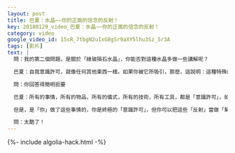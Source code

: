 ```yaml
---
layout: post
title: 巴夏：水晶——你的正面的信念的反射！
key: 20180129_video_巴夏：水晶——你的正面的信念的反射！
category: video
google_video_id: 15sR_7tbgN2uIxG8gSr9aXY5lhu3Sz_5r3A
tags: [影片]
text: |
  問：我的第二個問題，是關於「綠玻隕石水晶」，你能否對這種水晶多做一些講解呢？

  巴夏：自我意識許可，就像任何其他東西一樣。如果你被它所吸引，那麼，這說明：這種特殊的「自我意識許可」包含的某些與你的信念系統相匹配東西，通過使用這種特殊的「反射」或「物品」，你可以許可自己，成為更宏偉的「真正的你」。如果你被它所吸引，那就使用它；如果不是，那就別用。

  問：你回答得簡明扼要

  巴夏：所有的事情，所有的物品，所有的儀式，所有的技術，所有工具，都是「意識許可」，如果你被它們所吸引，那就使用它們；如果不被吸引，那就別用。它們出現的目的，就是要映射出你內在的一個與之匹配的信念系統，（這個信念系統）會讓你願意對自己說：「通過使用這個東西，我願意改變我的信念，並允許某些我之前認為是『不可能發生』的事情發生！」

  但是，是「你」做了這些事情的，你是終極的「意識許可」，但你可以把這些「反射」當做「幫助者」來使用，從而幫助你連接到那些你「信以為真」的信念。所以，如果你被這種水晶所吸引，那盡一切可能地使用它們吧！

  問：太酷了！
---
```


{%- include algolia-hack.html -%}
